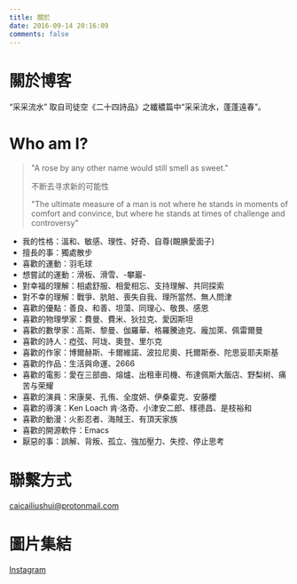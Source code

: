 ```yaml
---
title: 關於
date: 2016-09-14 20:16:09
comments: false
---
```

# 關於博客
“采采流水” 取自司徒空《二十四詩品》之纖穠篇中“采采流水，蓬蓬遠春”。

# Who am I?
> "A rose by any other name would still smell as sweet."
>
> 不断去寻求新的可能性 
>
>"The ultimate measure of a man is not where he stands in moments of comfort and convince, but where he stands at times of challenge and controversy"
>

- 我的性格：溫和、敏感、理性、好奇、自尊(靦腆愛面子)
- 擅長的事：獨處散步
- 喜歡的運動：羽毛球
- 想嘗試的運動：滑板、滑雪、-攀巖-
- 對幸福的理解：相處舒服、相愛相忘、支持理解、共同探索
- 對不幸的理解：戰爭、肮賍、喪失自我、理所當然、無人問津
- 喜歡的優點：善良、和善、坦蕩、同理心、敬畏、感恩
- 喜歡的物理學家：費曼、費米、狄拉克、愛因斯坦
- 喜歡的數學家：高斯、黎曼、伽羅華、格羅騰迪克、龐加萊、佩雷爾曼
- 喜歡的詩人：瘂弦、阿垅、奧登、里尓克
- 喜歡的作家：博爾赫斯、卡爾維諾、波拉尼奧、托爾斯泰、陀思妥耶夫斯基
- 喜歡的作品：生活與命運、2666
- 喜歡的電影：愛在三部曲、熔爐、出租車司機、布達佩斯大飯店、野梨树、痛苦与荣耀
- 喜歡的演員：宋康昊、孔侑、全度妍、伊桑霍克、安藤櫻
- 喜歡的導演：Ken Loach 肯·洛奇、小津安二郎、樣德昌、是枝裕和
- 喜歡的動漫：火影忍者、海賊王、有頂天家族
- 喜歡的開源軟件：Emacs
- 厭惡的事：誤解、背叛、孤立、強加壓力、失控、停止思考

# 聯繫方式

caicailiushui@protonmail.com

# 圖片集結

[Instagram](https://www.instagram.com/mlyqdd/)